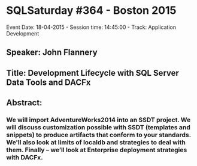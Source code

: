 # SQLSaturday #364 - Boston 2015
Event Date: 18-04-2015 - Session time: 14:45:00 - Track: Application Development
## Speaker: John Flannery
## Title: Development Lifecycle with SQL Server Data Tools and DACFx
## Abstract:
### We will import AdventureWorks2014 into an SSDT project.  We will discuss customization possible with SSDT (templates and snippets) to produce artifacts that conform to your standards. We'll also look at limits of localdb and strategies to deal with them.  Finally – we’ll look at Enterprise deployment strategies with DACFx.

